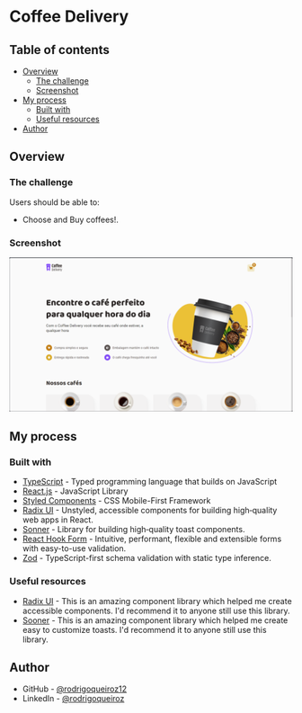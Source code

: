 # Coffee Delivery

## Table of contents

- [Overview](#overview)
  - [The challenge](#the-challenge)
  - [Screenshot](#screenshot)
- [My process](#my-process)
  - [Built with](#built-with)
  - [Useful resources](#useful-resources)
- [Author](#author)

## Overview

### The challenge

Users should be able to:

- Choose and Buy coffees!.

### Screenshot

![](./.github/preview.png)

## My process

### Built with

- [TypeScript](https://www.typescriptlang.org/) - Typed programming language that builds on JavaScript
- [React.js](https://react.dev/) - JavaScript Library
- [Styled Components](https://styled-components.com/) - CSS Mobile-First Framework
- [Radix UI](https://www.radix-ui.com/) - Unstyled, accessible components for building high‑quality web apps in React.
- [Sonner](sonner.emilkowal.ski) - Library for building high‑quality toast components.
- [React Hook Form](https://react-hook-form.com/) - Intuitive, performant, flexible and extensible forms with easy-to-use validation.
- [Zod](https://zod.dev/) - TypeScript-first schema validation with static type inference.

### Useful resources

- [Radix UI](https://www.radix-ui.com/) - This is an amazing component library which helped me create accessible components. I'd recommend it to anyone still use this library.
- [Sooner](https://sonner.emilkowal.ski/) - This is an amazing component library which helped me create easy to customize toasts. I'd recommend it to anyone still use this library.

## Author

- GitHub - [@rodrigoqueiroz12](https://github.com/rodrigoqueiroz12)
- LinkedIn - [@rodrigoqueiroz](www.linkedin.com/in/rodrigo-queiroz-a113a9212)
